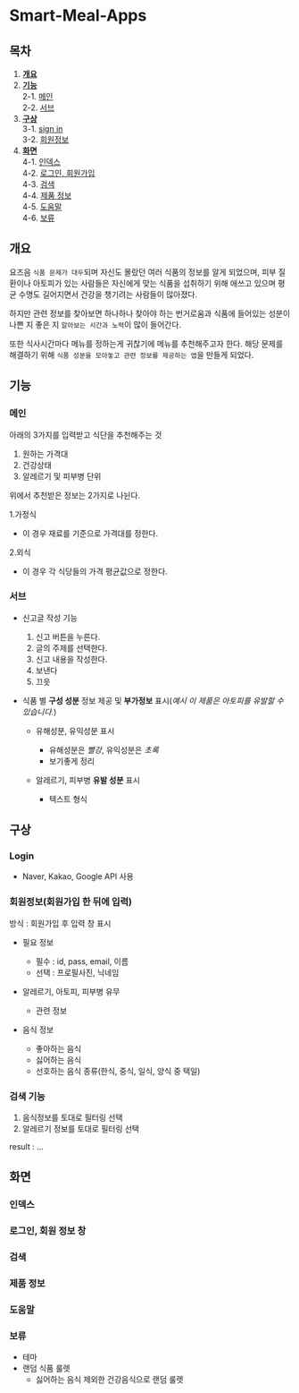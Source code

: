 <!-- @format -->

# Smart-Meal-Apps

## 목차

1. **[개요](#개요)**
2. **[기능](#기능)**  
  2-1. [메인](#메인)  
  2-2. [서브](#서브)  
3. **[구상](#구상)**  
  3-1. [sign in](#sign-in)  
  3-2. [회원정보](#회원정보)  
4. **[화면](#화면)**  
  4-1. [인덱스](#인덱스)  
  4-2. [로그인, 회원가입](#로그인,-회원가입)  
  4-3. [검색](#검색)  
  4-4. [제품 정보](#제품-정보)  
  4-5. [도움말](#도움말)  
  4-6. [보류](#보류)  

## 개요

요즈음 `식품 문제가 대두`되며 자신도 몰랐던 여러 식품의 정보를 알게 되었으며,
피부 질환이나 아토피가 있는 사람들은 자신에게 맞는 식품을 섭취하기 위해
애쓰고 있으며 평균 수명도 길어지면서 건강을 챙기려는 사람들이 많아졌다.

하지만 관련 정보를 찾아보면 하나하나 찾아야 하는 번거로움과
식품에 들어있는 성분이 나쁜 지 좋은 지 `알아보는 시간과 노력`이 많이 들어간다.

또한 식사시간마다 메뉴를 정하는게 귀찮기에 메뉴를 추천해주고자 한다.
해당 문제를 해결하기 위해 `식품 성분을 모아놓고 관련 정보를 제공하는 앱`을 만들게 되었다.

## 기능

### 메인

아래의 3가지를 입력받고 식단을 추천해주는 것

1. 원하는 가격대
2. 건강상태
3. 알레르기 및 피부병 단위

위에서 추천받은 정보는 2가지로 나뉜다.

1.가정식

- 이 경우 재료를 기준으로 가격대를 정한다.

2.외식

- 이 경우 각 식당들의 가격 평균값으로 정한다.

### 서브

- 신고글 작성 기능
  1. 신고 버튼을 누른다.
  2. 글의 주제를 선택한다.
  3. 신고 내용을 작성한다.
  4. 보낸다
  5. 끄읏
  
- 식품 별 **구성 성분** 정보 제공 및 **부가정보** 표시(_예시 이 제품은 아토피를 유발할 수 있습니다._)
  - 유해성분, 유익성분 표시
    - 유해성분은 _빨강_, 유익성분은 _초록_
    - 보기좋게 정리

  - 알레르기, 피부병 **유발 성분** 표시
    - 텍스트 형식

## 구상

### Login

- Naver, Kakao, Google API 사용

### 회원정보(회원가입 한 뒤에 입력)

방식 : 회원가입 후 입력 창 표시

- 필요 정보
  - 필수 : id, pass, email, 이름
  - 선택 : 프로필사진, 닉네임
  
- 알레르기, 아토피, 피부병 유무
  - 관련 정보
  
- 음식 정보
  - 좋아하는 음식
  - 싫어하는 음식
  - 선호하는 음식 종류(한식, 중식, 일식, 양식 중 택일)

### 검색 기능

1. 음식정보를 토대로 필터링 선택
2. 알레르기 정보를 토대로 필터링 선택

result : ...

## 화면

### 인덱스

### 로그인, 회원 정보 창

### 검색

### 제품 정보

### 도움말

### 보류

- 테마
- 랜덤 식품 룰렛
  - 싫어하는 음식 제외한 건강음식으로 랜덤 룰렛
